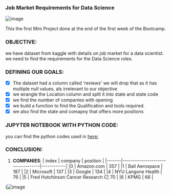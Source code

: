 
### Job Market Requirements for Data Science

![image](https://user-images.githubusercontent.com/81169091/117683002-ebe75200-b1b3-11eb-9307-eabf6d520dd0.png)

This the first Mini Project done at the end of the first week of the Bootcamp.

### OBJECTIVE:
we have dataset from kaggle with details on job market for a data scientist. 
we need to find the requirements for the Data Science roles.

### DEFINING OUR GOALS:

 - [X] The dataset had a column called 'reviews' we will drop that as it has multiple null values, als irrelevant to our objective
 - [X] we wrangle the Location column and split it into state and state code 
 - [X] we find the number of companies with opening 
 - [X] we build a function to find the Qualification and tools required.
 - [X] we also find the state and comapny that offers more positions

### JUPYTER NOTEBOOK WITH PYTHON CODE:
you can find the python codes used in [here:](https://github.com/prebitha/IronHack-Projects/blob/main/1.%20Job%20Market%20Requirements%20for%20Data%20Science/job%20market%20for%20data%20scientist.ipynb)

### CONCLUSION:

1. **COMPANIES**: 
| index |      company	                    |   position |
|-------|----------------------------------|------------|
|0      |  	Amazon.com	                    |   357      |
|1      |	Ball Aerospace                   |  	187      |
|2      |  Microsoft	                      |   137      |
|3	     |  Google	                         |   134      |
|4      |	NYU Langone Health               | 	 76       |
|5      |	Fred Hutchinson Cancer Research C| 	 70       |
|6      | 	KPMG                            | 	 66       |

(![image](https://user-images.githubusercontent.com/81169091/117686883-94e37c00-b1b7-11eb-82c7-d6ba7e60b341.png)
